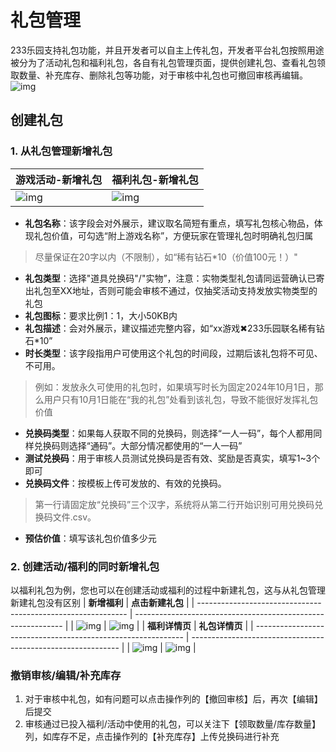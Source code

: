 # 礼包管理

233乐园支持礼包功能，并且开发者可以自主上传礼包，开发者平台礼包按照用途被分为了活动礼包和福利礼包，各自有礼包管理页面，提供创建礼包、查看礼包领取数量、补充库存、删除礼包等功能，对于审核中礼包也可撤回审核再编辑。
![img](https://arkimg.ark.online/(null)-20241106154352994.png)
## 创建礼包
### 1. 从礼包管理新增礼包
| **游戏活动-新增礼包**                                               | **福利礼包-新增礼包**                                               |
| ------------------------------------------------------------ | ------------------------------------------------------------ |
| ![img](https://qn-cdn.233leyuan.com/athena/online/a95a18106bf34a06970fb1d774c1025e_432415183.webp) | ![img](https://qn-cdn.233leyuan.com/athena/online/e0e719ff1c9142728449c980831659e3_432415335.webp) |
- **礼包名称**：该字段会对外展示，建议取名简短有重点，填写礼包核心物品，体现礼包价值，可勾选“附上游戏名称”，方便玩家在管理礼包时明确礼包归属
> 尽量保证在20字以内（不限制），如“稀有钻石*10（价值100元！）"
- **礼包类型**：选择"道具兑换码"/"实物”，注意：实物类型礼包请同运营确认已寄出礼包至XX地址，否则可能会审核不通过，仅抽奖活动支持发放实物类型的礼包
- **礼包图标**：要求比例1：1，大小50KB内
- **礼包描述**：会对外展示，建议描述完整内容，如“xx游戏✖233乐园联名稀有钻石*10”
- **时长类型**：该字段指用户可使用这个礼包的时间段，过期后该礼包将不可见、不可用。

> 例如：发放永久可使用的礼包时，如果填写时长为固定2024年10月1日，那么用户只有10月1日能在“我的礼包”处看到该礼包，导致不能很好发挥礼包价值

- **兑换码类型**：如果每人获取不同的兑换码，则选择“一人一码”，每个人都用同样兑换码则选择“通码”。大部分情况都使用的“一人一码”
- **测试兑换码**：用于审核人员测试兑换码是否有效、奖励是否真实，填写1~3个即可
- **兑换码文件**：按模板上传可发放的、有效的兑换码。

> 第一行请固定放“兑换码”三个汉字，系统将从第二行开始识别可用兑换码兑换码文件.csv。

- **预估价值**：填写该礼包价值多少元
### 2. 创建活动/福利的同时新增礼包
  以福利礼包为例，您也可以在创建活动或福利的过程中新建礼包，这与从礼包管理新建礼包没有区别
| **新增福利**                                               | **点击新建礼包**                                               |
| ------------------------------------------------------------ | ------------------------------------------------------------ |
| ![img](https://qn-cdn.233leyuan.com/athena/online/5839780dbaa84150b682ee5cad73c4f2_432411812.webp) | ![img](https://qn-cdn.233leyuan.com/athena/online/068a546fc80c4a19a14aaa45199640b7_432411961.webp) |
| **福利详情页**                                               | **礼包详情页**                                               |
| ------------------------------------------------------------ | ------------------------------------------------------------ |
| ![img](https://arkimg.ark.online/(null)-20241106154353607.png) | ![img](https://arkimg.ark.online/(null)-20241106154352872.png) |

### 撤销审核/编辑/补充库存

1. 对于审核中礼包，如有问题可以点击操作列的【撤回审核】后，再次【编辑】后提交
2. 审核通过已投入福利/活动中使用的礼包，可以关注下【领取数量/库存数量】列，如库存不足，点击操作列的【补充库存】上传兑换码进行补充
